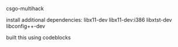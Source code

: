 csgo-multihack

install additional dependencies:
libx11-dev libx11-dev:i386 libxtst-dev libconfig++-dev

built this using codeblocks
